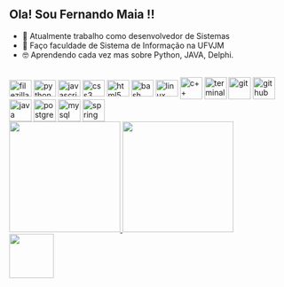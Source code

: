 ## Ola! Sou Fernando Maia !!

- 🌱 Atualmente trabalho como desenvolvedor de Sistemas 
- 💬 Faço faculdade de Sistema de Informação na UFVJM
- 🤓 Aprendendo cada vez mas sobre Python, JAVA, Delphi.

<div style="display: inline-block"><br>
  <img alt="filezilla" height="30" width="40" style="vertical-align:middle;" src="https://cdn.jsdelivr.net/gh/devicons/devicon/icons/filezilla/filezilla-plain.svg" />
  <img alt="python" height="30" width="40" style="vertical-align:middle;" src="https://cdn.jsdelivr.net/gh/devicons/devicon/icons/python/python-original.svg" />
  <img alt="javascript" height="30" width="40" style="vertical-align:middle;" src="https://cdn.jsdelivr.net/gh/devicons/devicon/icons/javascript/javascript-original.svg" />
  <img alt="css3" height="30" width="40" style="vertical-align:middle;" src="https://cdn.jsdelivr.net/gh/devicons/devicon/icons/css3/css3-original.svg" />
  <img alt="html5" height="30" width="40" style="vertical-align:middle;" src="https://cdn.jsdelivr.net/gh/devicons/devicon/icons/html5/html5-original.svg" />
  <img alt="bash" height="30" width="40" style="vertical-align:middle;" src="https://cdn.jsdelivr.net/gh/devicons/devicon/icons/bash/bash-original.svg" />
  <img alt="linux" height="30" width="40" style="vertical-align:middle;" src="https://cdn.jsdelivr.net/gh/devicons/devicon/icons/linux/linux-original.svg" />
  <img alt="c++" height="40" width="40" style="vertical-align:middle;" src="https://img.icons8.com/color/48/000000/c-plus-plus-logo.png"/>
  <img alt="terminal" height="40" width="40" style="vertical-align:middle;" src="https://img.icons8.com/ios-filled/100/000000/console.png"/>
  <img alt="git" height="40" width="40" style="vertical-align:middle;" src="https://cdn.jsdelivr.net/gh/devicons/devicon/icons/git/git-original.svg" />
  <img alt="github" height="40" width="40" style="vertical-align:middle;" src="https://cdn.jsdelivr.net/gh/devicons/devicon/icons/github/github-original.svg" />
  <img alt="java" height="40" width="40" style="vertical-align:middle;" src="https://cdn.jsdelivr.net/gh/devicons/devicon/icons/java/java-original.svg" />
  <img alt="postgresql" height="40" width="40" style="vertical-align:middle;" src="https://cdn.jsdelivr.net/gh/devicons/devicon/icons/postgresql/postgresql-original.svg" />
  <img alt="mysql" height="40" width="40" style="vertical-align:middle;" src="https://cdn.jsdelivr.net/gh/devicons/devicon/icons/mysql/mysql-original.svg" />
  <img alt="spring" height="40" width="40" style="vertical-align:middle;" src="https://cdn.jsdelivr.net/gh/devicons/devicon/icons/spring/spring-original.svg" />
</div>


<div >
  <a href="https://github.com/fernandoMaia0">
  <img height="200em" src="https://github-readme-stats.vercel.app/api?username=fernandoMaia0&show_icons=true&theme=tokyonight&include_all_commits=true&count_private=true"/>
  <img height="200em"   src="https://github-readme-stats.vercel.app/api/top-langs/?username=fernandoMaia0&layout=compact&langs_count=7&theme=tokyonight"/>
</div>
  

  
  <div> 
  <a href = "https://www.linkedin.com/in/fernando-maia-326617238/" target = "_black"> <img  src= "https://cdn.jsdelivr.net/gh/devicons/devicon/icons/linkedin/linkedin-original.svg" height="80" width="80"></a> 
  </div>
  
  
  ## 

